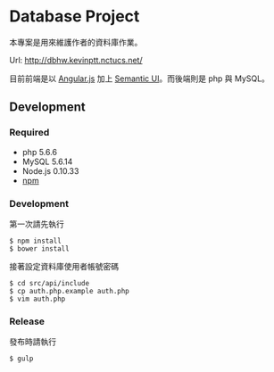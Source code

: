 # Database Project

本專案是用來維護作者的資料庫作業。

Url: http://dbhw.kevinptt.nctucs.net/

目前前端是以 [Angular.js](https://github.com/angular/angular.js) 加上 [Semantic UI](https://github.com/Semantic-Org/Semantic-UI/)。而後端則是 php 與 MySQL。

## Development

### Required

- php 5.6.6
- MySQL 5.6.14
- Node.js 0.10.33
- [npm](https://github.com/npm/npm/)

### Development

第一次請先執行

	$ npm install
	$ bower install

接著設定資料庫使用者帳號密碼

	$ cd src/api/include
	$ cp auth.php.example auth.php
	$ vim auth.php

### Release

發布時請執行

	$ gulp

